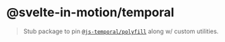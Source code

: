 # @svelte-in-motion/temporal

> Stub package to pin [`@js-temporal/polyfill`](https://github.com/js-temporal/temporal-polyfill) along w/ custom utilities.
